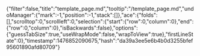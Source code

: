 {"filter":false,"title":"template_page.md","tooltip":"/template_page.md","undoManager":{"mark":-1,"position":-1,"stack":[]},"ace":{"folds":[],"scrolltop":0,"scrollleft":0,"selection":{"start":{"row":0,"column":0},"end":{"row":0,"column":0},"isBackwards":false},"options":{"guessTabSize":true,"useWrapMode":false,"wrapToView":true},"firstLineState":0},"timestamp":1476852090675,"hash":"da39a3ee5e6b4b0d3255bfef95601890afd80709"}
